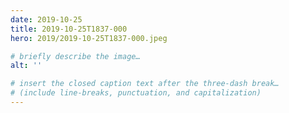 ```yaml
---
date: 2019-10-25
title: 2019-10-25T1837-000
hero: 2019/2019-10-25T1837-000.jpeg

# briefly describe the image…
alt: ''

# insert the closed caption text after the three-dash break…
# (include line-breaks, punctuation, and capitalization)
---
```

